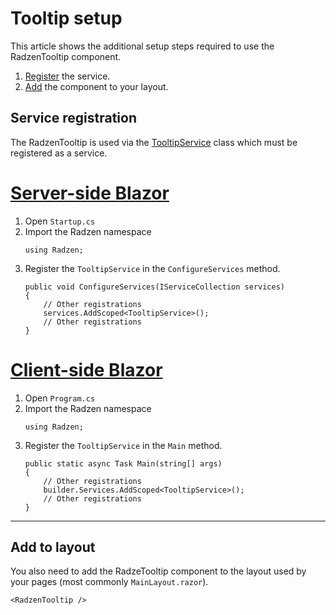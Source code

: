 # Tooltip setup
This article shows the additional setup steps required to use the RadzenTooltip component.

1. [Register](#service-registration) the service.
1. [Add](#add-to-layout) the component to your layout.

## Service registration
The RadzenTooltip is used via the [TooltipService](xref:Radzen.TooltipService) class which must be registered as a service.

# [Server-side Blazor](#tab/server-side)
1. Open `Startup.cs`
1. Import the Radzen namespace
   ```
   using Radzen;
   ```
1. Register the `TooltipService` in the `ConfigureServices` method.
   ```
   public void ConfigureServices(IServiceCollection services)
   {
       // Other registrations
       services.AddScoped<TooltipService>();
       // Other registrations
   }
   ```
# [Client-side Blazor](#tab/client-side)
1. Open `Program.cs`
1. Import the Radzen namespace
   ```
   using Radzen;
   ```
1. Register the `TooltipService` in the `Main` method.
   ```
   public static async Task Main(string[] args)
   {
       // Other registrations
       builder.Services.AddScoped<TooltipService>();
       // Other registrations
   }
   ```
***
## Add to layout
You also need to add the RadzeTooltip component to the layout used by your pages (most commonly `MainLayout.razor`). 
```
<RadzenTooltip />
```